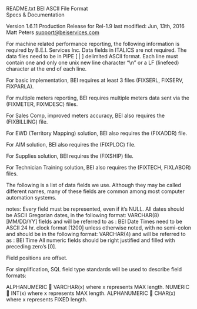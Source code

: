 README.txt
BEI ASCII File Format  
Specs & Documentation

Version 1.6.11
Production Release for Rel-1.9
last modified: Jun, 13th, 2016
Matt Peters
support@beiservices.com



For machine related performance reporting, the following information is required by B.E.I. Services Inc.  Data fields in ITALICS are not required. The data files need to be in PIPE [ | ] delimited ASCII format.  Each line must contain one and only one unix new line character “\n” or a LF (linefeed) character at the end of each line.

For basic implementation, BEI requires at least 3 files (FIXSERL, FIXSERV, FIXPARLA).  

For multiple meters reporting, BEI requires multiple meters data sent via the (FIXMETER, FIXMDESC) files. 

For Sales Comp, improved meters accuracy, BEI also requires the (FIXBILLING) file.

For EWD (Territory Mapping) solution, BEI also requires the (FIXADDR) file.

For AIM solution, BEI also requires the (FIXPLOC) file.

For Supplies solution, BEI requires the (FIXSHIP) file.

For Technician Training solution, BEI also requires the (FIXTECH, FIXLABOR) files.

The following is a list of data fields we use.  Although they may be called different names, many of these fields are common among most computer automation systems.

notes:
Every field must be represented, even if it’s NULL.
All dates should be ASCII Gregorian dates, in the following format: VARCHAR(8) [MM/DD/YY] fields and will be referred to as : BEI Date
Times need to be ASCII 24 hr. clock format [1200] unless otherwise noted, with no semi-colon and should be in the following format: VARCHAR(4) and will be referred to as : BEI Time
All numeric fields should be right justified and filled with preceding zero’s [0].

Field positions are offset.

For simplification, SQL field type standards will be used to describe field formats:

ALPHANUMERIC  VARCHAR(x) where x represents MAX length.
NUMERIC  INT(x) where x represents MAX length.
ALPHANUMERIC  CHAR(x) where x represents FIXED length.
